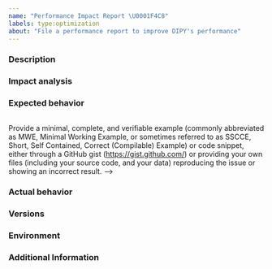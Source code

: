 ```yaml
---
name: "Performance Impact Report \U0001F4C8"
labels: type:optimization
about: "File a performance report to improve DIPY's performance"
---
```


<!-- The text within this markup is a comment, and is intended to provide
guidelines to open an issue in the DIPY repository. This text will not
be part of the issue.

Before submitting an issue, please check that your issue has not been
already filed. -->

### Description

<!-- Description of the proposed implementation change. -->

### Impact analysis

<!-- Detailed analysis of the impact of the current implementation in terms of
performance, and how another implementation would benefit the performance of the
toolkit, including the benefits/downsides of both approaches. -->

### Expected behavior

<!-- What you expect the performance to be reasonable. Include a snippet of
what the code would look like. -->
```none
```

Provide a minimal, complete, and verifiable example (commonly abbreviated as
MWE, Minimal Working Example, or sometimes referred to as SSCCE, Short, Self
Contained, Correct (Compilable) Example) or code snippet, either through a
GitHub gist (https://gist.github.com/) or providing your own files (including
your source code, and your data) reproducing the issue or showing an incorrect
result. -->

### Actual behavior

<!-- What actually happens. -->

### Versions

<!-- If a tagged version, you can get this information by inspecting the
value of the `Version` attribute shown when executing `pip show dipy`.

If the commit number is required, run `$ git rev-parse --short HEAD`. -->

### Environment

<!-- Which your OS, Python and installed package versions are. -->

### Additional Information

<!-- Any additional information, configuration or data that might be necessary
to reproduce the issue. -->


<!-- **Note**: Use issues for their purpose; issues are not for code help. Need
help? Ask your question at DIPY discussions (https://github.com/dipy/dipy/discussions). -->
